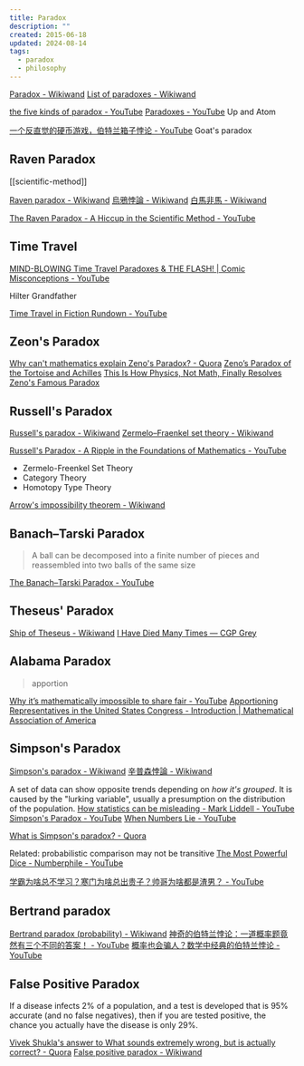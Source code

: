```yaml
---
title: Paradox
description: ""
created: 2015-06-18
updated: 2024-08-14
tags:
  - paradox
  - philosophy
---
```


[Paradox - Wikiwand](http://omni.wikiwand.com/en/Paradox)
[List of paradoxes - Wikiwand](http://omni.wikiwand.com/en/List_of_paradoxes)

[the five kinds of paradox - YouTube](https://www.youtube.com/watch?v=ppX7Qjbe6BM)
[Paradoxes - YouTube](https://www.youtube.com/playlist?list=PL1lNrW4e0G8XVWIQoOlp_cM8PxDSqKgis) Up and Atom

[一个反直觉的硬币游戏，伯特兰箱子悖论 - YouTube](https://www.youtube.com/watch?v=kq_Ey8l_1yc) Goat's paradox

## Raven Paradox

[[scientific-method]]

[Raven paradox - Wikiwand](https://omni.wikiwand.com/en/Raven%20paradox)
[烏鴉悖論 - Wikiwand](https://omni.wikiwand.com/zh/%E7%83%8F%E9%B4%89%E6%82%96%E8%AB%96)
[白馬非馬 - Wikiwand](https://omni.wikiwand.com/zh/%E7%99%BD%E9%A9%AC%E9%9D%9E%E9%A9%AC)

[The Raven Paradox - A Hiccup in the Scientific Method - YouTube](https://www.youtube.com/watch?v=Ca_sxDTPo60)

## Time Travel

[MIND-BLOWING Time Travel Paradoxes & THE FLASH! | Comic Misconceptions - YouTube](https://www.youtube.com/watch?v=XrI7bxofcSQ&list=PLPEShH2LWsQB713OGYPQ1-v3SCuWf2uZ-)

Hilter
Grandfather

[Time Travel in Fiction Rundown - YouTube](https://www.youtube.com/watch?v=d3zTfXvYZ9s)

## Zeon's Paradox

[Why can't mathematics explain Zeno's Paradox? - Quora](http://www.quora.com/Why-cant-mathematics-explain-Zenos-Paradox)
[Zeno’s Paradox of the Tortoise and Achilles](http://platonicrealms.com/encyclopedia/zenos-paradox-of-the-tortoise-and-achilles)
[This Is How Physics, Not Math, Finally Resolves Zeno's Famous Paradox](https://www.forbes.com/sites/startswithabang/2020/05/05/this-is-how-physics-not-math-finally-resolves-zenos-famous-paradox/amp/)

## Russell's Paradox

[Russell's paradox - Wikiwand](http://omni.wikiwand.com/en/Russell's_paradox)
[Zermelo–Fraenkel set theory - Wikiwand](https://omni.wikiwand.com/en/Zermelo%E2%80%93Fraenkel_set_theory)

[Russell's Paradox - A Ripple in the Foundations of Mathematics - YouTube](https://www.youtube.com/watch?v=xauCQpnbNAM)

- Zermelo-Freenkel Set Theory
- Category Theory
- Homotopy Type Theory

[Arrow's impossibility theorem - Wikiwand](http://omni.wikiwand.com/en/Arrow's_impossibility_theorem)

## Banach–Tarski Paradox

> A ball can be decomposed into a finite number of pieces and reassembled into two balls of the same size

[The Banach–Tarski Paradox - YouTube](https://www.youtube.com/watch?v=s86-Z-CbaHA)

## Theseus' Paradox

[Ship of Theseus - Wikiwand](http://omni.wikiwand.com/en/Ship_of_Theseus)
[I Have Died Many Times — CGP Grey](http://www.cgpgrey.com/blog/i-have-died-many-times)

## Alabama Paradox

> apportion

[Why it’s mathematically impossible to share fair - YouTube](https://www.youtube.com/watch?v=GVhFBujPlVo)
[Apportioning Representatives in the United States Congress - Introduction | Mathematical Association of America](https://www.maa.org/press/periodicals/convergence/apportioning-representatives-in-the-united-states-congress-introduction)

## Simpson's Paradox

[Simpson's paradox - Wikiwand](https://omni.wikiwand.com/en/Simpson%27s_paradox)
[辛普森悖論 - Wikiwand](https://omni.wikiwand.com/zh/%E8%BE%9B%E6%99%AE%E6%A3%AE%E6%82%96%E8%AE%BA)

A set of data can show opposite trends depending on _how it's grouped_. It is caused by the "lurking variable", usually a presumption on the distribution of the population.
[How statistics can be misleading - Mark Liddell - YouTube](https://www.youtube.com/watch?v=sxYrzzy3cq8&index=9&list=PLJicmE8fK0EiEzttYMD1zYkT-SmNf323z)
[Simpson's Paradox - YouTube](https://www.youtube.com/watch?v=ebEkn-BiW5k)
[When Numbers Lie - YouTube](https://www.youtube.com/watch?v=BABu3bNoaBg)

[What is Simpson's paradox? - Quora](https://www.quora.com/What-is-Simpsons-paradox)

Related: probabilistic comparison may not be transitive
[The Most Powerful Dice - Numberphile - YouTube](https://www.youtube.com/watch?v=zzKGnuvX6IQ)

[学霸为啥总不学习？寒门为啥总出贵子？帅哥为啥都是渣男？ - YouTube](https://www.youtube.com/watch?v=ctgheOhe1vE)

## Bertrand paradox

[Bertrand paradox (probability) - Wikiwand](<https://omni.wikiwand.com/en/Bertrand_paradox_(probability)>)
[神奇的伯特兰悖论：一道概率题竟然有三个不同的答案！ - YouTube](https://www.youtube.com/watch?v=62tL_BEY1no)
[概率也会骗人？数学中经典的伯特兰悖论 - YouTube](https://www.youtube.com/watch?v=Q2bWVV5GwhU)

## False Positive Paradox

If a disease infects 2% of a population, and a test is developed that is 95% accurate (and no false negatives), then if you are tested positive, the chance you actually have the disease is only 29%.

[Vivek Shukla's answer to What sounds extremely wrong, but is actually correct? - Quora](https://www.quora.com/What-sounds-extremely-wrong-but-is-actually-correct-1/answer/Vivek-Shukla-20)
[False positive paradox - Wikiwand](https://omni.wikiwand.com/en/False_positive_paradox)
